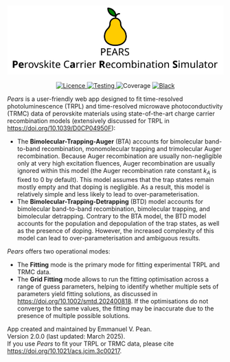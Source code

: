 <p align="center">
   <img src="https://github.com/Emmanuelpean/pears/blob/main/resources/medias/logo_text.svg" alt="Pears">
</p>
<p align="center">
   <a href="https://opensource.org/licenses/MIT">
   <img src="https://img.shields.io/badge/License-MIT-yellow.svg" alt="Licence">
   </a>
   <a href="https://github.com/Emmanuelpean/pears/actions?query=branch%3Amain+event%3Apush">
   <img src="https://github.com/emmanuelpean/pears/actions/workflows/test.yml/badge.svg?event=push&branch=main" alt="Testing">
   </a>
   <a>
   <img src="https://img.shields.io/endpoint?url=https://gist.githubusercontent.com/emmanuelpean/3d13cd09334063855921d2537ee75916/raw/pytest-coverage-comment__main.json" alt="Coverage">
   </a>
   <a href="https://github.com/psf/black">
   <img src="https://img.shields.io/badge/code%20style-black-000000.svg" alt="Black">
   </a>
</p>

*Pears* is a user-friendly web app designed to fit time-resolved photoluminescence (TRPL) and time-resolved microwave 
photoconductivity (TRMC) data of perovskite materials using state-of-the-art charge carrier recombination models 
(extensively discussed for TRPL in https://doi.org/10.1039/D0CP04950F): 
* The **Bimolecular-Trapping-Auger** (BTA) accounts for bimolecular band-to-band recombination, monomolecular trapping and 
trimolecular Auger recombination. Because Auger recombination are usually non-negligible only at very high excitation 
fluences, Auger recombination are usually ignored within this model (the Auger recombination rate constant $k_A$ is 
fixed to 0 by default). This model assumes that the trap states remain mostly empty and that doping is negligible. 
As a result, this model is relatively simple and less likely to lead to over-parameterisation.
* The **Bimolecular-Trapping-Detrapping** (BTD) model accounts for bimolecular band-to-band recombination, bimolecular 
trapping, and bimolecular detrapping. Contrary to the BTA model, the BTD model accounts for the population and 
depopulation of the trap states, as well as the presence of doping. However, the increased complexity of this model can 
lead to over-parameterisation and ambiguous results.

*Pears* offers two operational modes:
* The **Fitting** mode is the primary mode for fitting experimental TRPL and TRMC data.
* The **Grid Fitting** mode allows to run the fitting optimisation across a range of guess parameters, helping to 
identify whether multiple sets of parameters yield fitting solutions, as discussed in https://doi.org/10.1002/smtd.202400818. 
If the optimisations do not converge to the same values, the fitting may be inaccurate due to the presence of multiple 
possible solutions.

App created and maintained by Emmanuel V. Pean.  
Version 2.0.0 (last updated: March 2025).  
If you use *Pears* to fit your TRPL or TRMC data, please cite https://doi.org/10.1021/acs.jcim.3c00217.
